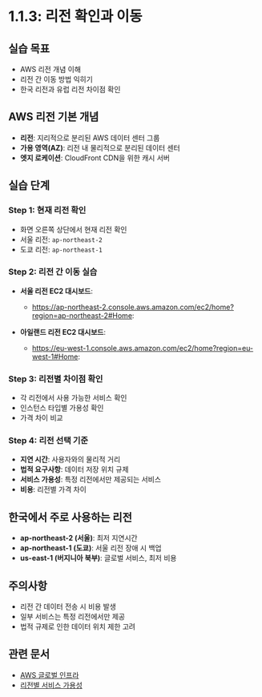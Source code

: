 # 1.1.3: 리전 확인과 이동

## 실습 목표
* AWS 리전 개념 이해
* 리전 간 이동 방법 익히기
* 한국 리전과 유럽 리전 차이점 확인

## AWS 리전 기본 개념
* **리전**: 지리적으로 분리된 AWS 데이터 센터 그룹
* **가용 영역(AZ)**: 리전 내 물리적으로 분리된 데이터 센터
* **엣지 로케이션**: CloudFront CDN을 위한 캐시 서버

## 실습 단계

### Step 1: 현재 리전 확인
* 화면 오른쪽 상단에서 현재 리전 확인
* 서울 리전: `ap-northeast-2`
* 도쿄 리전: `ap-northeast-1`

### Step 2: 리전 간 이동 실습
* **서울 리전 EC2 대시보드**: 
  - https://ap-northeast-2.console.aws.amazon.com/ec2/home?region=ap-northeast-2#Home:

* **아일랜드 리전 EC2 대시보드**:
  - https://eu-west-1.console.aws.amazon.com/ec2/home?region=eu-west-1#Home:

### Step 3: 리전별 차이점 확인
* 각 리전에서 사용 가능한 서비스 확인
* 인스턴스 타입별 가용성 확인
* 가격 차이 비교

### Step 4: 리전 선택 기준
* **지연 시간**: 사용자와의 물리적 거리
* **법적 요구사항**: 데이터 저장 위치 규제
* **서비스 가용성**: 특정 리전에서만 제공되는 서비스
* **비용**: 리전별 가격 차이

## 한국에서 주로 사용하는 리전
* **ap-northeast-2 (서울)**: 최저 지연시간
* **ap-northeast-1 (도쿄)**: 서울 리전 장애 시 백업
* **us-east-1 (버지니아 북부)**: 글로벌 서비스, 최저 비용

## 주의사항
* 리전 간 데이터 전송 시 비용 발생
* 일부 서비스는 특정 리전에서만 제공
* 법적 규제로 인한 데이터 위치 제한 고려

## 관련 문서
* [AWS 글로벌 인프라](https://aws.amazon.com/about-aws/global-infrastructure/)
* [리전별 서비스 가용성](https://aws.amazon.com/about-aws/global-infrastructure/regional-product-services/)
